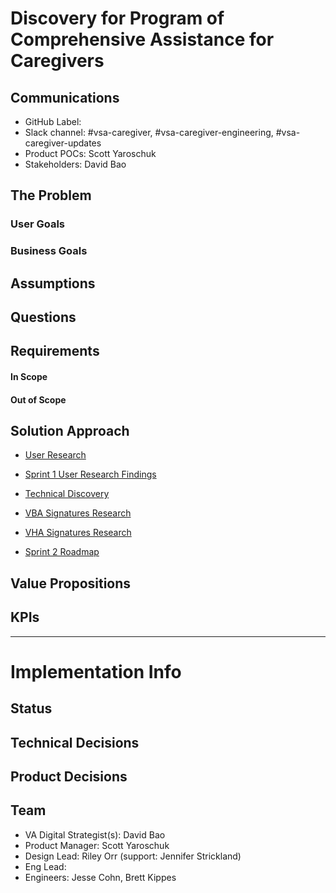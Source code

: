# Discovery for Program of Comprehensive Assistance for Caregivers

## Communications
- GitHub Label: 
- Slack channel: #vsa-caregiver, #vsa-caregiver-engineering, #vsa-caregiver-updates
- Product POCs: Scott Yaroschuk
- Stakeholders: David Bao

## The Problem


### User Goals


### Business Goals


## Assumptions

## Questions

## Requirements
#### In Scope 

#### Out of Scope

## Solution Approach

* [User Research](https://github.com/department-of-veterans-affairs/va.gov-team/tree/master/products/caregivers/discovery/research)

* [Sprint 1 User Research Findings](https://github.com/department-of-veterans-affairs/va.gov-team/blob/master/products/caregivers/discovery/caregiver-discovery-sprint1-userresearch.md)

* [Technical Discovery](https://github.com/department-of-veterans-affairs/va.gov-team/tree/master/products/caregivers/discovery/engineering)

* [VBA Signatures Research](https://github.com/department-of-veterans-affairs/va.gov-team/tree/master/products/caregivers/discovery/research/signatures-vba)

* [VHA Signatures Research](https://github.com/department-of-veterans-affairs/va.gov-team/tree/master/products/caregivers/discovery/research/signatures-vha)

* [Sprint 2 Roadmap](https://github.com/department-of-veterans-affairs/va.gov-team/blob/master/products/caregivers/discovery/caregiver-discovery-sprint2-roadmap.md)

## Value Propositions

## KPIs

---

# Implementation Info

## Status

## Technical Decisions

## Product Decisions

## Team

- VA Digital Strategist(s): David Bao
- Product Manager: Scott Yaroschuk
- Design Lead: Riley Orr (support: Jennifer Strickland)
- Eng Lead: 
- Engineers: Jesse Cohn, Brett Kippes
   
